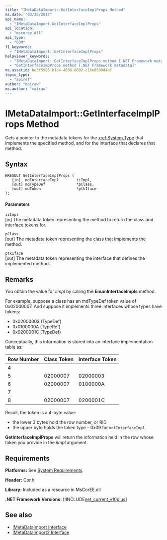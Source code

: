 ```yaml
---
title: "IMetaDataImport::GetInterfaceImplProps Method"
ms.date: "03/30/2017"
api_name: 
  - "IMetaDataImport.GetInterfaceImplProps"
api_location: 
  - "mscoree.dll"
api_type: 
  - "COM"
f1_keywords: 
  - "IMetaDataImport::GetInterfaceImplProps"
helpviewer_keywords: 
  - "IMetaDataImport::GetInterfaceImplProps method [.NET Framework metadata]"
  - "GetInterfaceImpProps method [.NET Framework metadata]"
ms.assetid: be3f5985-b1e4-4036-8602-c16e8508d4af
topic_type: 
  - "apiref"
author: "mairaw"
ms.author: "mairaw"
---
```

# IMetaDataImport::GetInterfaceImplProps Method
Gets a pointer to the metadata tokens for the <xref:System.Type> that implements the specified method, and for the interface that declares that method.
  
## Syntax  
  
```  
HRESULT GetInterfaceImplProps (  
   [in]  mdInterfaceImpl        iiImpl,  
   [out] mdTypeDef              *pClass,  
   [out] mdToken                *ptkIface  
);  
```  
  
#### Parameters  
 `iiImpl`  
 [in] The metadata token representing the method to return the class and interface tokens for.  
  
 `pClass`  
 [out] The metadata token representing the class that implements the method.  
  
 `ptkIface`  
 [out] The metadata token representing the interface that defines the implemented method.  

## Remarks

 You obtain the value for *iImpl* by calling the **EnumInterfaceImpls** method.
 
 For example, suppose a class has an mdTypeDef token value of 0x02000007. And suppose it implements three
interfaces whose types have tokens: 

- 0x02000003 (TypeDef)
- 0x0100000A (TypeRef)
- 0x0200001C (TypeDef)

Conceptually, this information is stored into an interface implementation table as:

| Row Number | Class Token | Interface Token |
|------------|-------------|-----------------|
| 4          |             |                 |
| 5          | 02000007    | 02000003        |
| 6          | 02000007    | 0100000A        |
| 7          |             |                 |
| 8          | 02000007    | 0200001C        |

Recall, the token is a 4-byte value:

- the lower 3 bytes hold the row number, or RID
- the upper byte holds the token type – 0x09 for `mdtInterfaceImpl` 

**GetInterfaceImplProps** will return the information held in the row whose token you provide in the *iImpl* argument. 
  
## Requirements  
 **Platforms:** See [System Requirements](../../../../docs/framework/get-started/system-requirements.md).  
  
 **Header:** Cor.h  
  
 **Library:** Included as a resource in MsCorEE.dll  
  
 **.NET Framework Versions:** [!INCLUDE[net_current_v10plus](../../../../includes/net-current-v10plus-md.md)]  
  
## See also
- [IMetaDataImport Interface](../../../../docs/framework/unmanaged-api/metadata/imetadataimport-interface.md)
- [IMetaDataImport2 Interface](../../../../docs/framework/unmanaged-api/metadata/imetadataimport2-interface.md)
